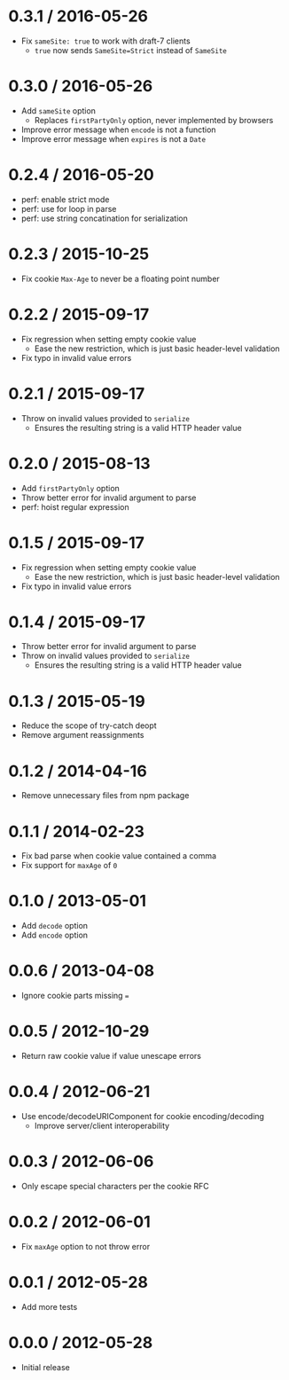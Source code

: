 0.3.1 / 2016-05-26
====

  * Fix `sameSite: true` to work with draft-7 clients
    - `true` now sends `SameSite=Strict` instead of `SameSite`

0.3.0 / 2016-05-26
====

  * Add `sameSite` option
    - Replaces `firstPartyOnly` option, never implemented by browsers
  * Improve error message when `encode` is not a function
  * Improve error message when `expires` is not a `Date`

0.2.4 / 2016-05-20
====

  * perf: enable strict mode
  * perf: use for loop in parse
  * perf: use string concatination for serialization

0.2.3 / 2015-10-25
====

  * Fix cookie `Max-Age` to never be a floating point number

0.2.2 / 2015-09-17
====

  * Fix regression when setting empty cookie value
    - Ease the new restriction, which is just basic header-level validation
  * Fix typo in invalid value errors

0.2.1 / 2015-09-17
====

  * Throw on invalid values provided to `serialize`
    - Ensures the resulting string is a valid HTTP header value

0.2.0 / 2015-08-13
====

  * Add `firstPartyOnly` option
  * Throw better error for invalid argument to parse
  * perf: hoist regular expression

0.1.5 / 2015-09-17
====

  * Fix regression when setting empty cookie value
    - Ease the new restriction, which is just basic header-level validation
  * Fix typo in invalid value errors

0.1.4 / 2015-09-17
====

  * Throw better error for invalid argument to parse
  * Throw on invalid values provided to `serialize`
    - Ensures the resulting string is a valid HTTP header value

0.1.3 / 2015-05-19
====

  * Reduce the scope of try-catch deopt
  * Remove argument reassignments

0.1.2 / 2014-04-16
====

  * Remove unnecessary files from npm package

0.1.1 / 2014-02-23
====

  * Fix bad parse when cookie value contained a comma
  * Fix support for `maxAge` of `0`

0.1.0 / 2013-05-01
====

  * Add `decode` option
  * Add `encode` option

0.0.6 / 2013-04-08
====

  * Ignore cookie parts missing `=`

0.0.5 / 2012-10-29
====

  * Return raw cookie value if value unescape errors

0.0.4 / 2012-06-21
====

  * Use encode/decodeURIComponent for cookie encoding/decoding
    - Improve server/client interoperability

0.0.3 / 2012-06-06
====

  * Only escape special characters per the cookie RFC

0.0.2 / 2012-06-01
====

  * Fix `maxAge` option to not throw error

0.0.1 / 2012-05-28
====

  * Add more tests

0.0.0 / 2012-05-28
====

  * Initial release
